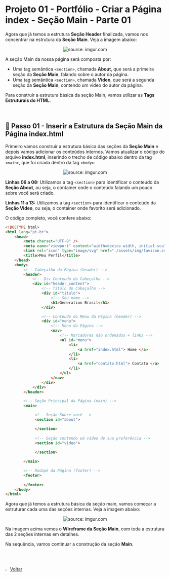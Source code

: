 <h1>Projeto 01 - Portfólio - Criar a Página index - Seção Main - Parte 01</h1>



Agora que já temos a estrutura **Seção Header** finalizada, vamos nos concentrar na estrutura da **Seção Main**. Veja a imagem abaixo:

<div align="center"><img src="https://i.imgur.com/ej5ZxDX.png" title="source: imgur.com" /></div>

A seção Main da nossa página será composta por:

- Uma tag semântica `<section>`, chamada **About**, que será a primeira seção da **Seção Main**, falando sobre o autor da página.
- Uma tag semântica `<section>`, chamada **Video**, que será a segunda seção da **Seção Main**, contendo um vídeo do autor da página.

Para construir a estrutura básica da seção Main, vamos utilizar as **Tags Estruturais do HTML**.

<br />

<h2>👣 Passo 01 - Inserir a Estrutura da Seção Main da Página index.html</h2>



Primeiro vamos construir a estrutura básica das seções da **Seção Main** e depois vamos adicionar os conteúdos internos. Vamos atualizar o código do arquivo **index.html**, inserindo o trecho de código abaixo dentro da tag `<main>`, que foi criada dentro da tag `<body>`:

<div align="center"><img src="https://i.imgur.com/LpmQmwG.png" title="source: imgur.com" /></div>

**Linhas 06 a 08:** Utilizamos a tag `<section>` para identificar o conteúdo da **Seção About**, ou seja, o container onde o conteúdo falando um pouco sobre você será criado.

**Linhas 11 a 13:** Utilizamos a tag `<section>` para identificar o conteúdo da **Seção Video**, ou seja, o container onde favorito será adicionado.

O código completo, você confere abaixo:

```html
<!DOCTYPE html>
<html lang="pt-br">
	<head>
		<meta charset="UTF-8" />
		<meta name="viewport" content="width=device-width, initial-scale=1.0" />
		<link rel="icon" type="image/svg" href="./assets/img/favicon.svg" />
		<title>Meu Perfil</title>
	</head>
	<body>
		<!-- Cabeçalho da Página (header) -->
		<header>
			<!-- Div Conteudo do Cabeçalho -->
			<div id="header_content">
				<!-- Titulo do Cabeçalho -->
				<div id="titulo">
					<!-- Seu nome -->
					<h1>Generation Brasil</h1>
				</div>

				<!-- Conteudo do Menu da Página (header) -->
				<div id="menu">
					<!-- Menu da Página -->
					<nav>
						<!-- Marcadores não ordenados + links -->
						<ul id="menu">
							<li>
								<a href="index.html"> Home </a>
							</li>
							<li>
								<a href="contato.html"> Contato </a>
							</li>
						</ul>
					</nav>
				</div>
			</div>
		</header>

		<!-- Seção Principal da Página (main) -->
		<main>

			 <!-- Seção Sobre você -->
			 <section id="about">

			 </section>
			 
			 <!-- Seção contendo um vídeo de sua preferência -->
			 <section id="video">
	 
			 </section>

		</main>

		<!-- Rodapé da Página (footer) -->
		<footer>
        
        </footer>
	</body>
</html>

```

Agora que já temos a estrutura básica da seção main, vamos começar a estruturar cada uma das seções internas. Veja a imagem abaixo:

<div align="center"><img src="https://i.imgur.com/0sUzOhX.png" title="source: imgur.com" /></div>

Na imagem acima vemos o **Wireframe da Seção Main**, com toda a estrutura das 2 seções internas em detalhes. 

Na sequência, vamos continuar a construção da seção **Main**.

<br /><br />

<div align="left"><a href="README.md"><img src="https://i.imgur.com/XMgF3gl.png" title="source: imgur.com" width="3%"/>Voltar</a></div>

